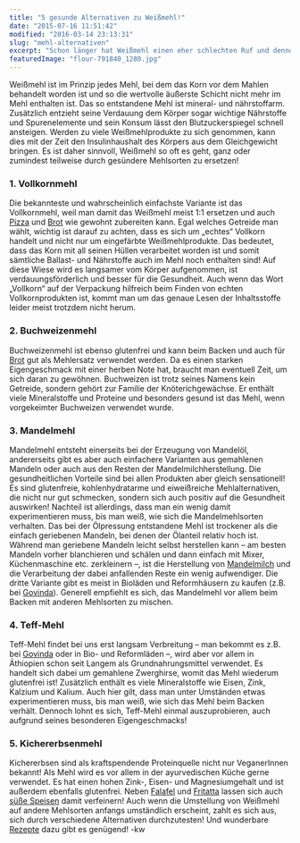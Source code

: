 ```yaml
---
title: "5 gesunde Alternativen zu Weißmehl!"
date: "2015-07-16 11:51:42"
modified: "2016-03-14 23:13:31"
slug: "mehl-alternativen"
excerpt: "Schon länger hat Weißmehl einen eher schlechten Ruf und dennoch herrscht ein Überangebot an Weißmehlprodukten. Damit es nicht länger an Alternativen mangelt, stellen wir Euch hier einige vor!"
featuredImage: "flour-791840_1280.jpg"
---
```


Weißmehl ist im Prinzip jedes Mehl, bei dem das Korn vor dem Mahlen behandelt worden ist und so die wertvolle äußerste Schicht nicht mehr im Mehl enthalten ist. Das so entstandene Mehl ist mineral- und nährstoffarm. Zusätzlich entzieht seine Verdauung dem Körper sogar wichtige Nährstoffe und Spurenelemente und sein Konsum lässt den Blutzuckerspiegel schnell ansteigen. Werden zu viele Weißmehlprodukte zu sich genommen, kann dies mit der Zeit den Insulinhaushalt des Körpers aus dem Gleichgewicht bringen. Es ist daher sinnvoll, Weißmehl so oft es geht, ganz oder zumindest teilweise durch gesündere Mehlsorten zu ersetzen!

### 1\. Vollkornmehl

Die bekannteste und wahrscheinlich einfachste Variante ist das Vollkornmehl, weil man damit das Weißmehl meist 1:1 ersetzen und auch [Pizza](https://www.veganblatt.com/pizza-bianca-dinkelvollkorn-teig) und [Brot](https://www.veganblatt.com/selbstgebackenes-vollkornbrot-mit-sauerteig) wie gewohnt zubereiten kann. Egal welches Getreide man wählt, wichtig ist darauf zu achten, dass es sich um „echtes“ Vollkorn handelt und nicht nur um eingefärbte Weißmehlprodukte. Das bedeutet, dass das Korn mit all seinen Hüllen verarbeitet worden ist und somit sämtliche Ballast- und Nährstoffe auch im Mehl noch enthalten sind! Auf diese Wiese wird es langsamer vom Körper aufgenommen, ist verdauungsförderlich und besser für die Gesundheit. Auch wenn das Wort „Vollkorn“ auf der Verpackung hilfreich beim Finden von echten Vollkornprodukten ist, kommt man um das genaue Lesen der Inhaltsstoffe leider meist trotzdem nicht herum.

### 2\. Buchweizenmehl

Buchweizenmehl ist ebenso glutenfrei und kann beim Backen und auch für [Brot](https://www.veganblatt.com/life-changing-bread-glutenfreies-brot) gut als Mehlersatz verwendet werden. Da es einen starken Eigengeschmack mit einer herben Note hat, braucht man eventuell Zeit, um sich daran zu gewöhnen. Buchweizen ist trotz seines Namens kein Getreide, sondern gehört zur Familie der Knöterichgewächse. Er enthält viele Mineralstoffe und Proteine und besonders gesund ist das Mehl, wenn vorgekeimter Buchweizen verwendet wurde.

### 3\. Mandelmehl

Mandelmehl entsteht einerseits bei der Erzeugung von Mandelöl, andererseits gibt es aber auch einfachere Varianten aus gemahlenen Mandeln oder auch aus den Resten der Mandelmilchherstellung. Die gesundheitlichen Vorteile sind bei allen Produkten aber gleich sensationell! Es sind glutenfreie, kohlenhydratarme und eiweißreiche Mehlalternativen, die nicht nur gut schmecken, sondern sich auch positiv auf die Gesundheit auswirken! Nachteil ist allerdings, dass man ein wenig damit experimentieren muss, bis man weiß, wie sich die Mandelmehlsorten verhalten. Das bei der Ölpressung entstandene Mehl ist trockener als die einfach geriebenen Mandeln, bei denen der Ölanteil relativ hoch ist. Während man geriebene Mandeln leicht selbst herstellen kann – am besten Mandeln vorher blanchieren und schälen und dann einfach mit Mixer, Küchenmaschine etc. zerkleinern –, ist die Herstellung von [Mandelmilch](https://www.veganblatt.com/vegane-milch-selbst-gemacht) und die Verarbeitung der dabei anfallenden Reste ein wenig aufwendiger. Die dritte Variante gibt es meist in Bioläden und Reformhäusern zu kaufen (z.B. bei [Govinda](http://www.govinda-natur.de/shop/Neuheiten/Mandel-Mehl-Bio-fein-gemahlen::3884.html)). Generell empfiehlt es sich, das Mandelmehl vor allem beim Backen mit anderen Mehlsorten zu mischen.

### 4\. Teff-Mehl

Teff-Mehl findet bei uns erst langsam Verbreitung – man bekommt es z.B. bei [Govinda](http://www.govinda-natur.de/shop/Bio-Naturkost/Teff-Produkte/Teff-Mehl-Bio::896.html) oder in Bio- und Reformläden –, wird aber vor allem in Äthiopien schon seit Langem als Grundnahrungsmittel verwendet. Es handelt sich dabei um gemahlene Zwerghirse, womit das Mehl wiederum glutenfrei ist! Zusätzlich enthält es viele Mineralstoffe wie Eisen, Zink, Kalzium und Kalium. Auch hier gilt, dass man unter Umständen etwas experimentieren muss, bis man weiß, wie sich das Mehl beim Backen verhält. Dennoch lohnt es sich, Teff-Mehl einmal auszuprobieren, auch aufgrund seines besonderen Eigengeschmacks!

### 5\. Kichererbsenmehl

Kichererbsen sind als kraftspendende Proteinquelle nicht nur VeganerInnen bekannt! Als Mehl wird es vor allem in der ayurvedischen Küche gerne verwendet. Es hat einen hohen Zink-, Eisen- und Magnesiumgehalt und ist außerdem ebenfalls glutenfrei. Neben [Falafel](https://www.veganblatt.com/ofen-falafel) und [Fritatta](https://www.veganblatt.com/spinat-fritatta-mit-saurer-sahne-aus-sonnenblumenkernen) lassen sich auch [süße Speisen](https://www.veganblatt.com/kichererbsen-orangen-muffins) damit verfeinern! Auch wenn die Umstellung von Weißmehl auf andere Mehlsorten anfangs umständlich erscheint, zahlt es sich aus, sich durch verschiedene Alternativen durchzutesten! Und wunderbare [Rezepte](https://www.veganblatt.com/rezepte) dazu gibt es genügend! -kw
